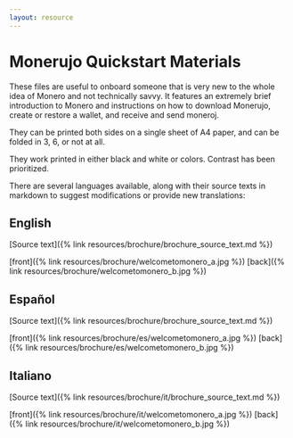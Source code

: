 ```yaml
---
layout: resource
---
```


# Monerujo Quickstart Materials

These files are useful to onboard someone that is very new to the whole idea of Monero and not technically savvy. It features an extremely brief introduction to Monero and instructions on how to download Monerujo, create or restore a wallet, and receive and send moneroj.

They can be printed both sides on a single sheet of A4 paper, and can be folded in 3, 6, or not at all.

They work printed in either black and white or colors. Contrast has been prioritized.

There are several languages available, along with their source texts in markdown to suggest modifications or provide new translations:

## English
[Source text]({% link resources/brochure/brochure_source_text.md %})

[front]({% link resources/brochure/welcometomonero_a.jpg %})
[back]({% link resources/brochure/welcometomonero_b.jpg %})

## Español
[Source text]({% link resources/brochure/brochure_source_text.md %})

[front]({% link resources/brochure/es/welcometomonero_a.jpg %})
[back]({% link resources/brochure/es/welcometomonero_b.jpg %})


## Italiano
[Source text]({% link resources/brochure/it/brochure_source_text.md %})

[front]({% link resources/brochure/it/welcometomonero_a.jpg %})
[back]({% link resources/brochure/it/welcometomonero_b.jpg %})
